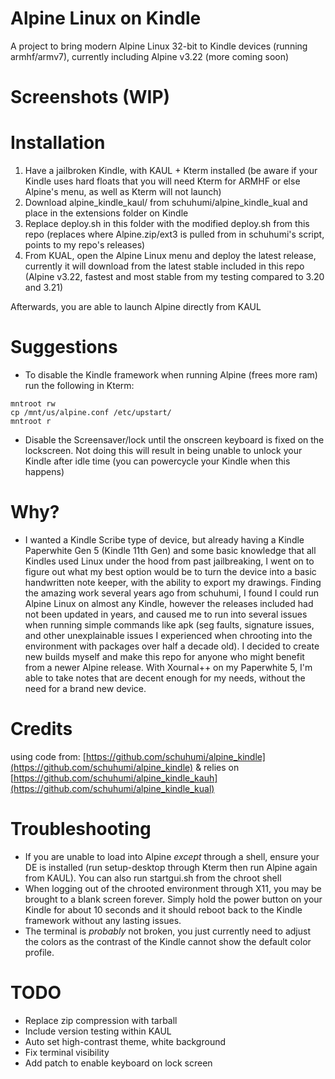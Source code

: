 # Alpine Linux on Kindle
A project to bring modern Alpine Linux 32-bit to Kindle devices (running armhf/armv7), currently including Alpine v3.22 (more coming soon)

# Screenshots (WIP)

# Installation
1. Have a jailbroken Kindle, with KAUL + Kterm installed (be aware if your Kindle uses hard floats that you will need Kterm for ARMHF or else Alpine's menu, as well as Kterm will not launch)
2. Download alpine_kindle_kaul/ from schuhumi/alpine_kindle_kual and place in the extensions folder on Kindle
3. Replace deploy.sh in this folder with the modified deploy.sh from this repo (replaces where Alpine.zip/ext3 is pulled from in schuhumi's script, points to my repo's releases)
4. From KUAL, open the Alpine Linux menu and deploy the latest release, currently it will download from the latest stable included in this repo (Alpine v3.22, fastest and most stable from my testing compared to 3.20 and 3.21)

Afterwards, you are able to launch Alpine directly from KAUL

# Suggestions
- To disable the Kindle framework when running Alpine (frees more ram) run the following in Kterm:
```
mntroot rw
cp /mnt/us/alpine.conf /etc/upstart/
mntroot r
```
- Disable the Screensaver/lock until the onscreen keyboard is fixed on the lockscreen. Not doing this will result in being unable to unlock your Kindle after idle time (you can powercycle your Kindle when this happens)

# Why?
- I wanted a Kindle Scribe type of device, but already having a Kindle Paperwhite Gen 5 (Kindle 11th Gen) and some basic knowledge that all Kindles used Linux under the hood from past jailbreaking, I went on to figure out what my best option would be to turn the device into a basic handwritten note keeper, with the ability to export my drawings. Finding the amazing work several years ago from schuhumi, I found I could run Alpine Linux on almost any Kindle, however the releases included had not been updated in years, and caused me to run into several issues when running simple commands like apk (seg faults, signature issues, and other unexplainable issues I experienced when chrooting into the environment with packages over half a decade old). I decided to create new builds myself and make this repo for anyone who might benefit from a newer Alpine release. With Xournal++ on my Paperwhite 5, I'm able to take notes that are decent enough for my needs, without the need for a brand new device.

# Credits
using code from: [https://github.com/schuhumi/alpine_kindle](https://github.com/schuhumi/alpine_kindle) & relies on [https://github.com/schuhumi/alpine_kindle_kauh](https://github.com/schuhumi/alpine_kindle_kual)

# Troubleshooting
- If you are unable to load into Alpine *except* through a shell, ensure your DE is installed (run setup-desktop through Kterm then run Alpine again from KAUL). You can also run startgui.sh from the chroot shell
- When logging out of the chrooted environment through X11, you may be brought to a blank screen forever. Simply hold the power button on your Kindle for about 10 seconds and it should reboot back to the Kindle framework without any lasting issues.
- The terminal is *probably* not broken, you just currently need to adjust the colors as the contrast of the Kindle cannot show the default color profile.

# TODO
- Replace zip compression with tarball
- Include version testing within KAUL
- Auto set high-contrast theme, white background
- Fix terminal visibility
- Add patch to enable keyboard on lock screen
